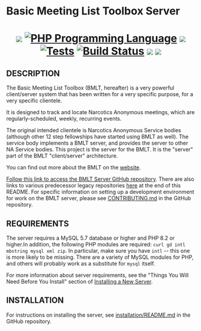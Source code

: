 # Basic Meeting List Toolbox Server

<h1 align="center">
<a href="https://github.com/bmlt-enabled/bmlt-server/releases/latest"><img src="https://img.shields.io/github/v/release/bmlt-enabled/bmlt-server"></a>
<a href="https://php.net"><img src="https://img.shields.io/badge/php-%5E8.2-8892BF.svg" alt="PHP Programming Language"></a>
<a href="https://raw.githubusercontent.com/bmlt-enabled/bmlt-server/main/LICENSE"><img src="https://img.shields.io/github/license/bmlt-enabled/bmlt-server"></a>
<a href="https://github.com/bmlt-enabled/bmlt-server/actions/workflows/test.yml"><img src="https://github.com/bmlt-enabled/bmlt-server/actions/workflows/test.yml/badge.svg" alt="Tests"></a>
<a href="https://github.com/bmlt-enabled/bmlt-server/actions/workflows/main.yml"><img src="https://img.shields.io/github/actions/workflow/status/bmlt-enabled/bmlt-server/main.yml?branch=main&logo=github&style=flat-square" alt="Build Status"></a>
<a href="https://app.codecov.io/gh/bmlt-enabled/bmlt-server/tree/main"><img src="https://codecov.io/gh/bmlt-enabled/bmlt-server/branch/main/graph/badge.svg?token=E64EDTCREH"></a>
<a href="https://github.com/bmlt-enabled/bmlt-server/releases"><img src="https://img.shields.io/github/downloads/bmlt-enabled/bmlt-server/total"></a>
</h1>

DESCRIPTION
-----------

The Basic Meeting List Toolbox (BMLT, hereafter) is a very powerful client/server system
that has been written for a very specific purpose, for a very specific clientele.

It is designed to track and locate Narcotics Anonymous meetings, which are regularly-scheduled, weekly, recurring events.

The original intended clientele is Narcotics Anonymous Service bodies (although other 12 step fellowships have started
using BMLT as well). The service body implements a BMLT server, and provides the server to other NA Service bodies.
This project is the server for the BMLT. It is the "server" part of the BMLT "client/server" architecture.

You can find out more about the BMLT on the [website](https://bmlt.app).

[Follow this link to access the BMLT Server GitHub repository](https://github.com/bmlt-enabled/bmlt-server).
There are also links to various predecessor legacy repositories [here](#older-repositories) at the end of this README.
For specific information on setting up a development environment for work on the BMLT server, please
see [CONTRIBUTING.md](CONTRIBUTING.md) in the GitHub repository.

REQUIREMENTS
------------

The server requires a MySQL 5.7 database or higher and PHP 8.2 or higher.In addition, the following PHP modules
are required: `curl gd intl mbstring mysql xml zip`. In particular, make sure you have `intl` -- this one is more
likely to be missing. There are a variety of MySQL modules for PHP, and others will probably work as a substitute
for `mysql` itself.

For more information about server requirements, see the "Things You Will Need Before You Install" section of
[Installing a New Server](https://bmlt.app/setting-up-the-bmlt/).
 
INSTALLATION
------------

For instructions on installing the server, see [installation/README.md](installation/README.md) in the GitHub repository.
